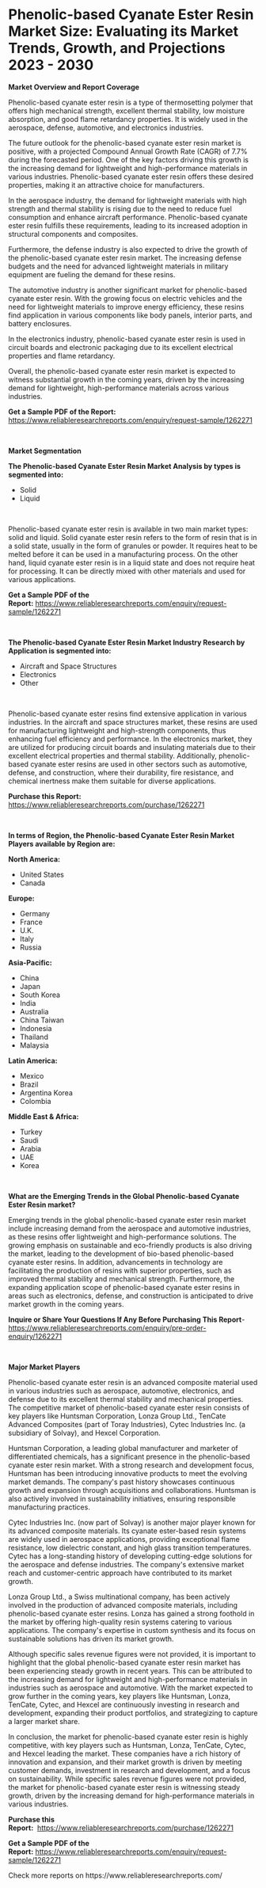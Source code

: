<p><h1>Phenolic-based Cyanate Ester Resin Market Size: Evaluating its Market Trends, Growth, and Projections 2023 - 2030</h1></p><p><strong>Market Overview and Report Coverage</strong></p>
<p><p>Phenolic-based cyanate ester resin is a type of thermosetting polymer that offers high mechanical strength, excellent thermal stability, low moisture absorption, and good flame retardancy properties. It is widely used in the aerospace, defense, automotive, and electronics industries.</p><p>The future outlook for the phenolic-based cyanate ester resin market is positive, with a projected Compound Annual Growth Rate (CAGR) of 7.7% during the forecasted period. One of the key factors driving this growth is the increasing demand for lightweight and high-performance materials in various industries. Phenolic-based cyanate ester resin offers these desired properties, making it an attractive choice for manufacturers.</p><p>In the aerospace industry, the demand for lightweight materials with high strength and thermal stability is rising due to the need to reduce fuel consumption and enhance aircraft performance. Phenolic-based cyanate ester resin fulfills these requirements, leading to its increased adoption in structural components and composites.</p><p>Furthermore, the defense industry is also expected to drive the growth of the phenolic-based cyanate ester resin market. The increasing defense budgets and the need for advanced lightweight materials in military equipment are fueling the demand for these resins.</p><p>The automotive industry is another significant market for phenolic-based cyanate ester resin. With the growing focus on electric vehicles and the need for lightweight materials to improve energy efficiency, these resins find application in various components like body panels, interior parts, and battery enclosures.</p><p>In the electronics industry, phenolic-based cyanate ester resin is used in circuit boards and electronic packaging due to its excellent electrical properties and flame retardancy.</p><p>Overall, the phenolic-based cyanate ester resin market is expected to witness substantial growth in the coming years, driven by the increasing demand for lightweight, high-performance materials across various industries.</p></p>
<p><strong>Get a Sample PDF of the Report:</strong> <a href="https://www.reliableresearchreports.com/enquiry/request-sample/1262271">https://www.reliableresearchreports.com/enquiry/request-sample/1262271</a></p>
<p>&nbsp;</p>
<p><strong>Market Segmentation</strong></p>
<p><strong>The Phenolic-based Cyanate Ester Resin Market Analysis by types is segmented into:</strong></p>
<p><ul><li>Solid</li><li>Liquid</li></ul></p>
<p>&nbsp;</p>
<p><p>Phenolic-based cyanate ester resin is available in two main market types: solid and liquid. Solid cyanate ester resin refers to the form of resin that is in a solid state, usually in the form of granules or powder. It requires heat to be melted before it can be used in a manufacturing process. On the other hand, liquid cyanate ester resin is in a liquid state and does not require heat for processing. It can be directly mixed with other materials and used for various applications.</p></p>
<p><strong>Get a Sample PDF of the Report:</strong>&nbsp;<a href="https://www.reliableresearchreports.com/enquiry/request-sample/1262271">https://www.reliableresearchreports.com/enquiry/request-sample/1262271</a></p>
<p>&nbsp;</p>
<p><strong>The Phenolic-based Cyanate Ester Resin Market Industry Research by Application is segmented into:</strong></p>
<p><ul><li>Aircraft and Space Structures</li><li>Electronics</li><li>Other</li></ul></p>
<p>&nbsp;</p>
<p><p>Phenolic-based cyanate ester resins find extensive application in various industries. In the aircraft and space structures market, these resins are used for manufacturing lightweight and high-strength components, thus enhancing fuel efficiency and performance. In the electronics market, they are utilized for producing circuit boards and insulating materials due to their excellent electrical properties and thermal stability. Additionally, phenolic-based cyanate ester resins are used in other sectors such as automotive, defense, and construction, where their durability, fire resistance, and chemical inertness make them suitable for diverse applications.</p></p>
<p><strong>Purchase this Report:</strong>&nbsp; <a href="https://www.reliableresearchreports.com/purchase/1262271">https://www.reliableresearchreports.com/purchase/1262271</a></p>
<p>&nbsp;</p>
<p><strong>In terms of Region, the Phenolic-based Cyanate Ester Resin Market Players available by Region are:</strong></p>
<p>
    <p> <strong> North America: </strong>
        <ul>
            <li>United States</li>
            <li>Canada</li>
        </ul>
        </p> 
    <p> <strong> Europe: </strong>
        <ul>
            <li>Germany</li>
            <li>France</li>
            <li>U.K.</li>
            <li>Italy</li>
            <li>Russia</li>
        </ul>
        </p> 
    <p> <strong> Asia-Pacific: </strong>
        <ul>
            <li>China</li>
            <li>Japan</li>
            <li>South Korea</li>
            <li>India</li>
            <li>Australia</li>
            <li>China Taiwan</li>
            <li>Indonesia</li>
            <li>Thailand</li>
            <li>Malaysia</li>
        </ul>
        </p> 
    <p> <strong> Latin America: </strong>
        <ul>
            <li>Mexico</li>
            <li>Brazil</li>
            <li>Argentina Korea</li>
            <li>Colombia</li>
        </ul>
        </p> 
    <p> <strong> Middle East & Africa: </strong>
        <ul>
            <li>Turkey</li>
            <li>Saudi</li>
            <li>Arabia</li>
            <li>UAE</li>
            <li>Korea</li>
        </ul>
    </p>
    </p>
<p>&nbsp;</p>
<p><strong>What are the Emerging Trends in the Global Phenolic-based Cyanate Ester Resin market?</strong></p>
<p><p>Emerging trends in the global phenolic-based cyanate ester resin market include increasing demand from the aerospace and automotive industries, as these resins offer lightweight and high-performance solutions. The growing emphasis on sustainable and eco-friendly products is also driving the market, leading to the development of bio-based phenolic-based cyanate ester resins. In addition, advancements in technology are facilitating the production of resins with superior properties, such as improved thermal stability and mechanical strength. Furthermore, the expanding application scope of phenolic-based cyanate ester resins in areas such as electronics, defense, and construction is anticipated to drive market growth in the coming years.</p></p>
<p><strong>Inquire or Share Your Questions If Any Before Purchasing This Report</strong>- <a href="https://www.reliableresearchreports.com/enquiry/pre-order-enquiry/1262271">https://www.reliableresearchreports.com/enquiry/pre-order-enquiry/1262271</a></p>
<p>&nbsp;</p>
<p><strong>Major Market Players</strong></p>
<p><p>Phenolic-based cyanate ester resin is an advanced composite material used in various industries such as aerospace, automotive, electronics, and defense due to its excellent thermal stability and mechanical properties. The competitive market of phenolic-based cyanate ester resin consists of key players like Huntsman Corporation, Lonza Group Ltd., TenCate Advanced Composites (part of Toray Industries), Cytec Industries Inc. (a subsidiary of Solvay), and Hexcel Corporation.</p><p>Huntsman Corporation, a leading global manufacturer and marketer of differentiated chemicals, has a significant presence in the phenolic-based cyanate ester resin market. With a strong research and development focus, Huntsman has been introducing innovative products to meet the evolving market demands. The company's past history showcases continuous growth and expansion through acquisitions and collaborations. Huntsman is also actively involved in sustainability initiatives, ensuring responsible manufacturing practices.</p><p>Cytec Industries Inc. (now part of Solvay) is another major player known for its advanced composite materials. Its cyanate ester-based resin systems are widely used in aerospace applications, providing exceptional flame resistance, low dielectric constant, and high glass transition temperatures. Cytec has a long-standing history of developing cutting-edge solutions for the aerospace and defense industries. The company's extensive market reach and customer-centric approach have contributed to its market growth.</p><p>Lonza Group Ltd., a Swiss multinational company, has been actively involved in the production of advanced composite materials, including phenolic-based cyanate ester resins. Lonza has gained a strong foothold in the market by offering high-quality resin systems catering to various applications. The company's expertise in custom synthesis and its focus on sustainable solutions has driven its market growth.</p><p>Although specific sales revenue figures were not provided, it is important to highlight that the global phenolic-based cyanate ester resin market has been experiencing steady growth in recent years. This can be attributed to the increasing demand for lightweight and high-performance materials in industries such as aerospace and automotive. With the market expected to grow further in the coming years, key players like Huntsman, Lonza, TenCate, Cytec, and Hexcel are continuously investing in research and development, expanding their product portfolios, and strategizing to capture a larger market share.</p><p>In conclusion, the market for phenolic-based cyanate ester resin is highly competitive, with key players such as Huntsman, Lonza, TenCate, Cytec, and Hexcel leading the market. These companies have a rich history of innovation and expansion, and their market growth is driven by meeting customer demands, investment in research and development, and a focus on sustainability. While specific sales revenue figures were not provided, the market for phenolic-based cyanate ester resin is witnessing steady growth, driven by the increasing demand for high-performance materials in various industries.</p></p>
<p><strong>Purchase this Report:</strong>&nbsp;&nbsp;<a href="https://www.reliableresearchreports.com/purchase/1262271">https://www.reliableresearchreports.com/purchase/1262271</a></p>
<p></p>
<p><strong>Get a Sample PDF of the Report:</strong>&nbsp;<a href="https://www.reliableresearchreports.com/enquiry/request-sample/1262271">https://www.reliableresearchreports.com/enquiry/request-sample/1262271</a></p>
<p>Check more reports on https://www.reliableresearchreports.com/</p>